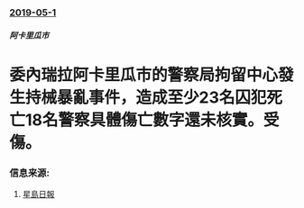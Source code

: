 ### [2019-05-1](/news/2019/05/1/index.md)

##### 阿卡里瓜市
# 委內瑞拉阿卡里瓜市的警察局拘留中心發生持械暴亂事件，造成至少23名囚犯死亡18名警察具體傷亡數字還未核實。受傷。 




### 信息来源:

1. [星島日報](https://www.singtao.ca/3478817/2019-05-25/post-委內瑞拉警局暴亂-23死18警員傷/)
